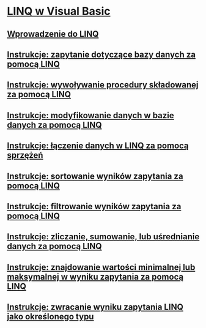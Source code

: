 # [LINQ w Visual Basic](index.md)
## [Wprowadzenie do LINQ](introduction-to-linq.md)
## [Instrukcje: zapytanie dotyczące bazy danych za pomocą LINQ](how-to-query-a-database-by-using-linq.md)
## [Instrukcje: wywoływanie procedury składowanej za pomocą LINQ](how-to-call-a-stored-procedure-by-using-linq.md)
## [Instrukcje: modyfikowanie danych w bazie danych za pomocą LINQ](how-to-modify-data-in-a-database-by-using-linq.md)
## [Instrukcje: łączenie danych w LINQ za pomocą sprzężeń](how-to-combine-data-with-linq-by-using-joins.md)
## [Instrukcje: sortowanie wyników zapytania za pomocą LINQ](how-to-sort-query-results-by-using-linq.md)
## [Instrukcje: filtrowanie wyników zapytania za pomocą LINQ](how-to-filter-query-results-by-using-linq.md)
## [Instrukcje: zliczanie, sumowanie, lub uśrednianie danych za pomocą LINQ](how-to-count-sum-or-average-data-by-using-linq.md)
## [Instrukcje: znajdowanie wartości minimalnej lub maksymalnej w wyniku zapytania za pomocą LINQ](how-to-find-the-minimum-or-maximum-value-in-a-query-result.md)
## [Instrukcje: zwracanie wyniku zapytania LINQ jako określonego typu](how-to-return-a-linq-query-result-as-a-specific-type.md)